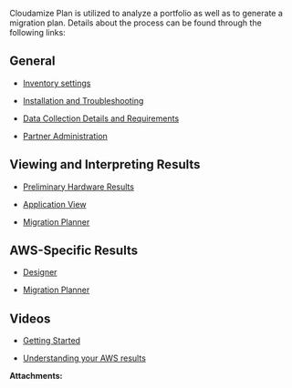 Cloudamize Plan is utilized to analyze a portfolio as well as to generate a migration plan. Details about the process can be found through the following links:

General
-------

*   [Inventory settings](https://support.cloudamize.com/hc/en-us/sections/360008570794-Inventory-Settings)
    
*   [Installation and Troubleshooting](https://support.cloudamize.com/hc/en-us/sections/360008278794-Installation-Troubleshooting)
    
*   [Data Collection Details and Requirements](https://support.cloudamize.com/hc/en-us/sections/360008089954-Data-Collection-Requirements)
    
*   [Partner Administration](https://support.cloudamize.com/hc/en-us/sections/360008089974-Partner-Administration)
    

Viewing and Interpreting Results
--------------------------------

*   [Preliminary Hardware Results](https://support.cloudamize.com/hc/en-us/articles/360048229614-Preliminary-Hardware-Results)
    
*   [Application View](https://support.cloudamize.com/hc/en-us/articles/360047626613-Application-View)
    
*   [Migration Planner](https://support.cloudamize.com/hc/en-us/articles/360046970754-Migration-Planner)
    

AWS-Specific Results
--------------------

*   [Designer](https://support.cloudamize.com/hc/en-us/sections/360008308513-Designer)
    
*   [Migration Planner](https://support.cloudamize.com/hc/en-us/sections/360008211314-Migration-Planner)
    

Videos
------

*   [Getting Started](https://support.cloudamize.com/hc/en-us/sections/207103807-Getting-Started)
    
*   [Understanding your AWS results](https://support.cloudamize.com/hc/en-us/sections/115001066608-Understanding-Your-AWS-Results)

 **Attachments:** 

